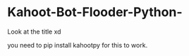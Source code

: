 # Kahoot-Bot-Flooder-Python-
Look at the title xd

you need to pip install kahootpy for this to work.
